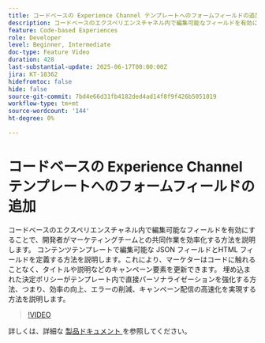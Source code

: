 ```yaml
---
title: コードベースの Experience Channel テンプレートへのフォームフィールドの追加
description: コードベースのエクスペリエンスチャネル内で編集可能なフィールドを有効にすることで、開発者がマーケティングチームとの共同作業を効率化する方法を説明します。 コンテンツテンプレートで編集可能な JSON フィールドとHTML フィールドを定義する方法を説明します。これにより、マーケターはコードに触れることなく、タイトルや説明などのキャンペーン要素を更新できます。 埋め込まれた決定ポリシーがテンプレート内で直接パーソナライゼーションを強化する方法、つまり、効率の向上、エラーの削減、キャンペーン配信の高速化を実現する方法を説明します。
feature: Code-based Experiences
role: Developer
level: Beginner, Intermediate
doc-type: Feature Video
duration: 428
last-substantial-update: 2025-06-17T00:00:00Z
jira: KT-18362
hidefromtoc: false
hide: false
source-git-commit: 7bd4e66d31fb4182ded4ad14f8f9f426b5051019
workflow-type: tm+mt
source-wordcount: '144'
ht-degree: 0%

---
```



# コードベースの Experience Channel テンプレートへのフォームフィールドの追加

コードベースのエクスペリエンスチャネル内で編集可能なフィールドを有効にすることで、開発者がマーケティングチームとの共同作業を効率化する方法を説明します。 コンテンツテンプレートで編集可能な JSON フィールドとHTML フィールドを定義する方法を説明します。これにより、マーケターはコードに触れることなく、タイトルや説明などのキャンペーン要素を更新できます。 埋め込まれた決定ポリシーがテンプレート内で直接パーソナライゼーションを強化する方法、つまり、効率の向上、エラーの削減、キャンペーン配信の高速化を実現する方法を説明します。

>[!VIDEO](https://video.tv.adobe.com/v/3463992/?learn=on&enablevpops&captions=jpn)

詳しくは、詳細な [ 製品ドキュメント ](https://experienceleague.adobe.com/en/docs/journey-optimizer/using/channels/code-based-experience/create-code-based-experiences/code-based-form-fields) を参照してください。
